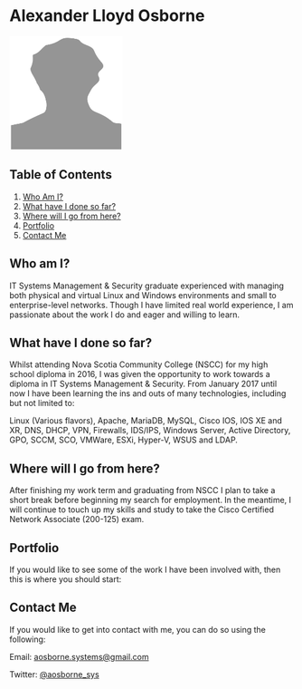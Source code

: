 # Alexander Lloyd Osborne
<img src="images/selfImage.png" width="200" height="200">

## Table of Contents
1. [Who Am I?](https://github.com/iamFez/aosbornePortfolio/blob/master/README.md#who-am-i)
2. [What have I done so far?](https://github.com/iamFez/aosbornePortfolio/blob/master/README.md#what-have-i-done-so-far)
3. [Where will I go from here?](https://github.com/iamFez/aosbornePortfolio/blob/master/README.md#where-will-i-go-from-here)
4. [Portfolio](https://github.com/iamFez/aosbornePortfolio/blob/master/README.md#portfolio)
5. [Contact Me](https://github.com/iamFez/aosbornePortfolio/blob/master/README.md#contact-me)

## Who am I?
IT Systems Management & Security graduate experienced with managing both physical and virtual Linux and Windows environments and small to enterprise-level networks. Though I have limited real world experience, I am passionate about the work I do and eager and willing to learn.

## What have I done so far?
Whilst attending Nova Scotia Community College (NSCC) for my high school diploma in 2016, I was given the opportunity to work towards a diploma in IT Systems Management & Security. From January 2017 until now I have been learning the ins and outs of many technologies, including but not limited to:

Linux (Various flavors), Apache, MariaDB, MySQL, Cisco IOS, IOS XE and XR, DNS, DHCP, VPN, Firewalls, IDS/IPS, Windows Server, Active Directory, GPO, SCCM, SCO, VMWare, ESXi, Hyper-V, WSUS and LDAP. 

## Where will I go from here?
After finishing my work term and graduating from NSCC I plan to take a short break before beginning my search for employment. In the meantime, I will continue to touch up my skills and study to take the Cisco Certified Network Associate (200-125) exam.

## Portfolio
If you would like to see some of the work I have been involved with, then this is where you should start:

## Contact Me
If you would like to get into contact with me, you can do so using the following:

Email: aosborne.systems@gmail.com

Twitter: [@aosborne_sys](https://twitter.com/aosborne_sys)
